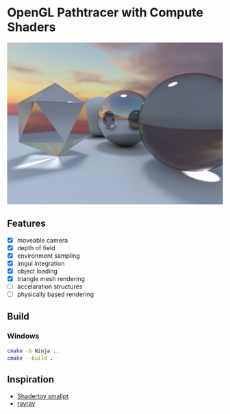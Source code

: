 # OpenGL Pathtracer with Compute Shaders

![](renders/render_800x600_1700833054_18418.png)

## Features

-   [x] moveable camera
-   [x] depth of field
-   [x] environment sampling
-   [x] imgui integration
-   [x] object loading
-   [x] triangle mesh rendering
-   [ ] accelaration structures 
-   [ ] physically based rendering

## Build

### Windows

```bash
cmake -G Ninja ..
cmake --build . 
```

## Inspiration

-   [Shadertoy smallpt](https://www.shadertoy.com/view/4sfGDB)
-   [rayray](https://www.mattkeeter.com/projects/rayray/)
